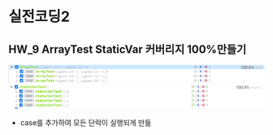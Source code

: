 # 실전코딩2

## HW_9 ArrayTest StaticVar 커버리지 100%만들기

![1](./image/1.PNG)
![2](./image/2.PNG)

- case를 추가하여 모든 단락이 실행되게 만듦
